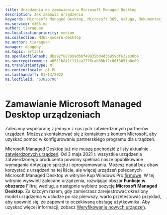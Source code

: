 ```yaml
---
title: Urządzenia do zamówienia w Microsoft Managed Desktop
description: Jak zamówić urządzenia
keywords: Microsoft Managed Desktop, Microsoft 365, usługa, dokumentacja
ms.service: m365-md
author: tiaraquan
ms.localizationpriority: medium
ms.collection: M365-modern-desktop
ms.author: tiaraquan
manager: dougeby
ms.topic: article
ms.openlocfilehash: dba92f887899dbbf49935bd4d3b959df632e30be
ms.sourcegitcommit: a6651b841f111ea2776cab88bf2c80f805fa8e09
ms.translationtype: MT
ms.contentlocale: pl-PL
ms.lasthandoff: 01/13/2022
ms.locfileid: "63026790"
---
```

# <a name="order-microsoft-managed-desktop-devices"></a>Zamawianie Microsoft Managed Desktop urządzeniach

Zalecamy współpracę z jednym z naszych zatwierdzonych partnerów urządzeń. Możesz skontaktować się z kontaktem z kontem Microsoft, aby uzyskać pomoc w konfigurowaniu partnerskiego programu dla urządzeń.

Microsoft Managed Desktop już nie muszą pochodzić z listy aktualnie [zatwierdzonych urządzeń](../service-description/device-list.md). Od 3 maja 2021 r. wszystkie urządzenia zatwierdzonego producenta powinny spełniać nasze opublikowane wymagania dotyczące sprzętu i oprogramowania. Możesz nadal bez obaw korzystać z urządzeń na tej liście, ale więcej urządzeń polecanych Microsoft Managed Desktop w witrynie Kup Windows Pro [firmowe](https://www.microsoft.com/windows/business/devices). W tej witrynie wyświetl zalecane urządzenia, rozwijając obszar **Funkcje** **w obszarze** Filtruj według, a następnie wybierz pozycję **Microsoft Managed Desktop**. Za każdym razem, gdy zamierzasz zarejestrować określony model urządzenia w usłudze po raz pierwszy, warto przetestować przykład, aby upewnić się, że zapewni to oczekiwaną obsługę użytkownika. Aby uzyskać więcej informacji, zobacz [Weryfikowanie nowych urządzeń](../get-started/validate-device.md).

